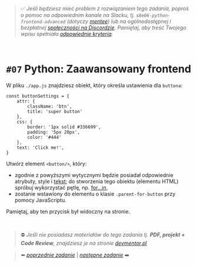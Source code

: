 > :white_check_mark: *Jeśli będziesz mieć problem z rozwiązaniem tego zadania, poproś o pomoc na odpowiednim kanale na Slacku, tj. `s8e06-python-frontend-advanced` (dotyczy [mentee](https://devmentor.pl/mentoring/)) lub na ogólnodostępnej i bezpłatnej [społeczności na Discordzie](https://devmentor.pl/discord). Pamiętaj, aby treść Twojego wpisu spełniała [odpowiednie kryteria](https://devmentor.pl/jak-prosic-o-pomoc/).*

&nbsp;

# `#07` Python: Zaawansowany frontend

W pliku `./app.js` znajdziesz obiekt, który określa ustawienia dla `buttona`:

```
const buttonSettings = {
    attr: {
        className: 'btn',
        title: 'super button'
    },
    css: {
        border: '1px solid #336699',
        padding: '5px 20px',
        color: '#444'
    },
    text: 'Click me!',
}
```

Utwórz element `<button/>`, który:
- zgodnie z powyższymi wytycznymi będzie posiadał odpowiednie atrybuty, style i [tekst](https://developer.mozilla.org/en-US/docs/Web/API/Node/textContent); do stworzenia tego obiektu (elementu HTML) spróbuj wykorzystać pętlę, np.  [for...in](https://developer.mozilla.org/pl/docs/Web/JavaScript/Referencje/Polecenia/for...in),
- zostanie wstawiony do elementu o klasie `.parent-for-button` przy pomocy JavaScriptu.

Pamiętaj, aby ten przycisk był widoczny na stronie.



&nbsp;
> :no_entry: *Jeśli nie posiadasz materiałów do tego zadania tj. **PDF, projekt + Code Review**, znajdziesz je na stronie [devmentor.pl](https://devmentor.pl/workshop-python-frontend-advanced)*

> :arrow_left: [*poprzednie zadanie*](./../06) | [*następne zadanie*](./../08) :arrow_right:
